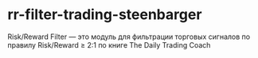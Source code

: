 # rr-filter-trading-steenbarger
Risk/Reward Filter — это модуль для фильтрации торговых сигналов по правилу Risk/Reward ≥ 2:1 по книге The Daily Trading Coach
